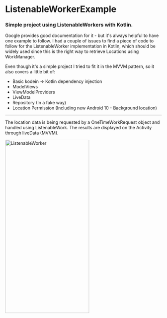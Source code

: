 # ListenableWorkerExample

### Simple project using ListenableWorkers with Kotlin.

Google provides good documentation for it - but it's always helpful to have one example to follow. I had a couple of issues to find
a piece of code to follow for the ListenableWorker implementation in Kotlin, which should be widely used since this is the right way
to retrieve Locations using WorkManager. 

Even though it's a simple project I tried to fit it in the MVVM pattern, so it also covers a little bit of:
- Basic kodein -> Kotlin dependency injection
- ModelViews
- ViewModelProviders
- LiveData
- Repository (In a fake way)
- Location Permission (Including new Android 10 - Background location)


---

The location data is being requested by a OneTimeWorkRequest object and handled using ListenableWork. 
The results are displayed on the Activity through liveData (MVVM).


<img src="https://i.makeagif.com/media/10-07-2019/KiYF4M.gif" alt="ListenableWorker" width="270" height="555">
